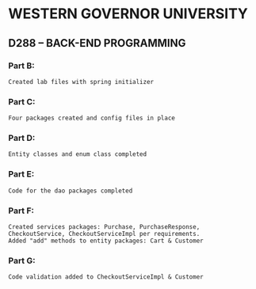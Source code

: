 # WESTERN GOVERNOR UNIVERSITY 
## D288 – BACK-END PROGRAMMING

### Part B:
```
Created lab files with spring initializer
```
### Part C:
```
Four packages created and config files in place
```
### Part D:
```
Entity classes and enum class completed
```
### Part E:
```
Code for the dao packages completed
```
### Part F:
```
Created services packages: Purchase, PurchaseResponse, CheckoutService, CheckoutServiceImpl per requirements.
Added "add" methods to entity packages: Cart & Customer
```
### Part G:
```
Code validation added to CheckoutServiceImpl & Customer
```
